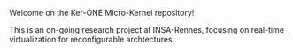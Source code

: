 Welcome on the Ker-ONE Micro-Kernel repository!

This is an on-going research project at INSA-Rennes, focusing on real-time virtualization for reconfigurable archtectures.
